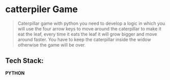 # catterpiler Game

>Caterpillar game with python you need to develop a logic in which you will use the four arrow keys to move around the caterpillar to make it eat the leaf, every time it eats the leaf it will grow bigger and move around faster. You have to keep the caterpillar inside the widow otherwise the game will be over.

## Tech Stack:
**PYTHON**

